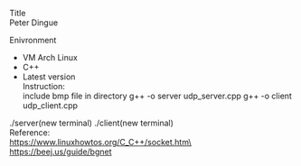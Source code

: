 Title\
Peter Dingue

Enivronment
- VM Arch Linux
- C++
- Latest version
\
Instruction:\
include bmp file in directory 
g++ -o server udp_server.cpp
g++ -o client udp_client.cpp

./server(new terminal)
./client(new terminal)\
Reference:\
https://www.linuxhowtos.org/C_C++/socket.htm\
https://beej.us/guide/bgnet
